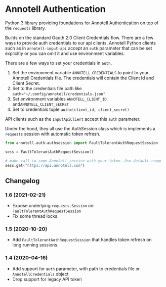 # Annotell Authentication

Python 3 library providing foundations for Annotell Authentication
on top of the `requests` library. 

Builds on the standard Oauth 2.0 Client Credentials flow. There are a few ways to provide auth credentials to our api
 clients. Annotell Python clients such as in `annotell-input-api` accept an `auth` parameter that
  can be set explicitly or you can omit it and use environment variables. 

There are a few ways to set your credentials in `auth`. 
1. Set the environment variable `ANNOTELL_CREDENTIALS` to point to your Annotell Credentials file. 
The credentials will contain the Client Id and Client Secret.
2. Set to the credentials file path like `auth="~/.config/annotell/credentials.json"` 
3. Set environment variables `ANNOTELL_CLIENT_ID` and`ANNOTELL_CLIENT_SECRET`
4. Set to credentials tuple `auth=(client_id, client_secret)` 

API clients such as the `InputApiClient` accept this `auth` parameter.

Under the hood, they all use the AuthSession class which is implements a `requests` session with automatic token
 refresh.    
```python
from annotell.auth.authsession import FaultTolerantAuthRequestSession

sess = FaultTolerantAuthRequestSession()

# make call to some Annotell service with your token. Use default requests 
sess.get("https://api.annotell.com")
```

## Changelog

### 1.6 (2021-02-21)
- Expose underlying `requests.Session` on `FaultTolerantAuthRequestSession`
- Fix some thread locks

### 1.5 (2020-10-20)
- Add `FaultTolerantAuthRequestSession` that handles token refresh on long running sessions. 

### 1.4 (2020-04-16)
- Add support for `auth` parameter, with path to credentials file or `AnnotellCredentials` object
- Drop support for legacy API token

